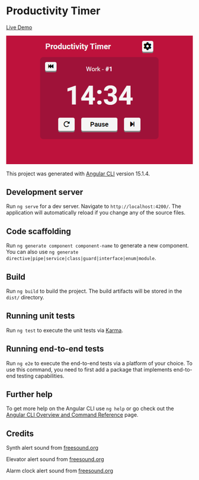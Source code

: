 # Productivity Timer

[Live Demo](https://robsassack.github.io/productivity-timer/)

![Screenshot of app](screenshot.png)

This project was generated with [Angular CLI](https://github.com/angular/angular-cli) version 15.1.4.

## Development server

Run `ng serve` for a dev server. Navigate to `http://localhost:4200/`. The application will automatically reload if you change any of the source files.

## Code scaffolding

Run `ng generate component component-name` to generate a new component. You can also use `ng generate directive|pipe|service|class|guard|interface|enum|module`.

## Build

Run `ng build` to build the project. The build artifacts will be stored in the `dist/` directory.

## Running unit tests

Run `ng test` to execute the unit tests via [Karma](https://karma-runner.github.io).

## Running end-to-end tests

Run `ng e2e` to execute the end-to-end tests via a platform of your choice. To use this command, you need to first add a package that implements end-to-end testing capabilities.

## Further help

To get more help on the Angular CLI use `ng help` or go check out the [Angular CLI Overview and Command Reference](https://angular.io/cli) page.

## Credits

Synth alert sound from [freesound.org](https://freesound.org/people/Tissman/sounds/521849/)

Elevator alert sound from [freesound.org](https://freesound.org/people/tim.kahn/sounds/91926/)

Alarm clock alert sound from [freesound.org](https://freesound.org/people/ZyryTSounds/sounds/219244/)
